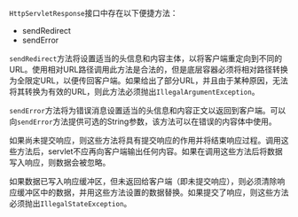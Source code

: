 `HttpServletResponse`接口中存在以下便捷方法：

- sendRedirect  
- sendError

`sendRedirect`方法将设置适当的头信息和内容主体，以将客户端重定向到不同的URL。使用相对URL路径调用此方法是合法的，但是底层容器必须将相对路径转换为全限定URL，以便传回客户端。如果给出了部分URL，并且由于某种原因，无法将其转换为有效的URL，则此方法必须抛出`IllegalArgumentException`。

`sendError`方法将为错误消息设置适当的头信息和内容正文以返回到客户端。可以向`sendError`方法提供可选的String参数，该方法可以在错误的内容体中使用。

如果尚未提交响应，则这些方法将具有提交响应的作用并将结束响应过程。调用这些方法后，servlet不应再向客户端输出任何内容。如果在调用这些方法后将数据写入响应，则数据会被忽略。

如果数据已写入响应缓冲区，但未返回给客户端（即未提交响应），则必须清除响应缓冲区中的数据，并用这些方法设置的数据替换。如果提交了响应，则这些方法必须抛出`IllegalStateException`。